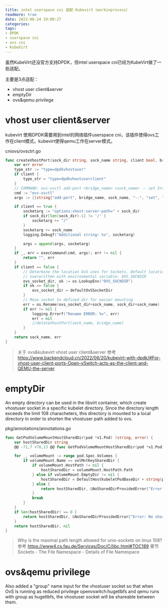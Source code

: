 ```yaml
---
title: intel userspace cni 适配 Kubevirt（workinprocess）
readmore: true
date: 2022-06-24 19:09:27
categories:
tags:
- DPDK
- userspace cni
- ovs cni
- KubeVirt
---
```


虽然KubeVirt还没官方支持DPDK，但intel userspace cni已经为KubeVirt做了一些适配。

主要是3点适配：
* vhost user client&server
* emptyDir
* ovs&qemu privilege

# vhost user client&server
kubevirt 使用DPDK需要用到intel的网络插件userspace cni，该插件使得ovs工作在client模式，kubevirt使得qemu工作在server模式。

cniovs/ovsctrl.go
```go
func createVhostPort(sock_dir string, sock_name string, client bool, bridge_name string) (string, error) {
	var err error
	type_str := "type=dpdkvhostuser"
	if client {
		type_str = "type=dpdkvhostuserclient"
	}
	// COMMAND: ovs-vsctl add-port <bridge_name> <sock_name> -- set Interface <sock_name> type=<dpdkvhostuser|dpdkvhostuserclient>
	cmd := "ovs-vsctl"
	args := []string{"add-port", bridge_name, sock_name, "--", "set", "Interface", sock_name, type_str}

	if client == true {
		socketarg := "options:vhost-server-path=" + sock_dir
		if sock_dir[len(sock_dir)-1] != '/' {
			socketarg += "/"
		}
		socketarg += sock_name
		logging.Debugf("Additional string: %s", socketarg)

		args = append(args, socketarg)
	}
	if _, err = execCommand(cmd, args); err != nil {
		return "", err
	}
	if client == false {
		// Determine the location OvS uses for Sockets. Default location can be
		// overwritten with environmental variable: OVS_SOCKDIR
		ovs_socket_dir, ok := os.LookupEnv("OVS_SOCKDIR")
		if ok == false {
			ovs_socket_dir = defaultOvSSocketDir
		}
		// Move socket to defined dir for easier mounting
		err = os.Rename(ovs_socket_dir+sock_name, sock_dir+sock_name)
		if err != nil {
			logging.Errorf("Rename ERROR: %v", err)
			err = nil
			//deleteVhostPort(sock_name, bridge_name)
		}
	}
	return sock_name, err
}
```

> 关于 ovs&kubevirt vhost user client&server 参考 <a href="https://www.backendcloud.cn/2022/06/20/kubevirt-with-dpdk/#For-vhost-user-client-ports-Open-vSwitch-acts-as-the-client-and-QEMU-the-server" target="_blank">https://www.backendcloud.cn/2022/06/20/kubevirt-with-dpdk/#For-vhost-user-client-ports-Open-vSwitch-acts-as-the-client-and-QEMU-the-server</a>

# emptyDir
An empty directory can be used in the libvirt container, which
create vhostuser socket in a specific kubelet directory. Since
the directory length exceeds the limit 108 characheters, this
directory is mounted to a local directory in order to shorten
the vhostuser path added to ovs.

pkg/annotations/annotations.go
```go
func GetPodVolumeMountHostSharedDir(pod *v1.Pod) (string, error) {
	var hostSharedDir string
	@@ -71,7 +70,13 @@ func GetPodVolumeMountHostSharedDir(pod *v1.Pod) (string, error) {

	for _, volumeMount := range pod.Spec.Volumes {
		if volumeMount.Name == volMntKeySharedDir {
			if volumeMount.HostPath != nil {
				hostSharedDir = volumeMount.HostPath.Path
			} else if volumeMount.EmptyDir != nil {
				hostSharedDir = DefaultHostkubeletPodBaseDir + string(pod.UID) + "/" + DefaultHostEmptyDirVolumeName + volMntKeySharedDir
			} else {
				return hostSharedDir, &NoSharedDirProvidedError{"Error: Volume is invalid"}
			}
			break
		}
	}
	if len(hostSharedDir) == 0 {
		return hostSharedDir, &NoSharedDirProvidedError{"Error: No shared-dir. Need \"shared-dir\" in podSpec \"Volumes\""}
	}
	return hostSharedDir, nil
}
```


> Why is the maximal path length allowed for unix-sockets on linux 108?
> 参考 https://www4.cs.fau.de/Services/Doc/C/libc.html#TOC189 
> 章节 Sockets - The File Namespace - Details of File Namespace

# ovs&qemu privilege
Also added a "group" name input for the vhostuser socket
so that when OvS is running as reduced privilege
openvswitch:hugetlbfs and qemu runs with group as
hugetlbfs, the vhostuser socket will be shareable between
them.
